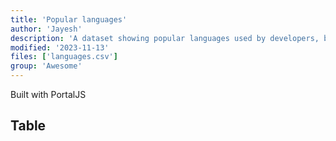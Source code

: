 ```yaml
---
title: 'Popular languages'
author: 'Jayesh'
description: 'A dataset showing popular languages used by developers, btw this data is fake'
modified: '2023-11-13'
files: ['languages.csv']
group: 'Awesome'
---
```


Built with PortalJS

## Table

<Table url="languages.csv" fullWidth="true"/>